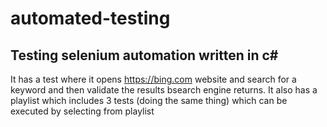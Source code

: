 # automated-testing
Testing selenium automation written in c#
----------------
It has a test where it opens https://bing.com website and search for a keyword and then validate the results bsearch engine returns.
It also has a playlist which includes 3 tests (doing the same thing) which can be executed by selecting from playlist
